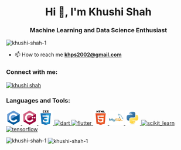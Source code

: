 <h1 align="center">Hi 👋, I'm Khushi Shah</h1>
<h3 align="center">Machine Learning and Data Science Enthusiast</h3>

<p align="left"> <img src="https://komarev.com/ghpvc/?username=khushi-shah-1&label=Profile%20views&color=0e75b6&style=flat" alt="khushi-shah-1" /> </p>

- 📫 How to reach me **khps2002@gmail.com**

<h3 align="left">Connect with me:</h3>
<p align="left">
<a href="https://www.linkedin.com/in/khushi-shah-961a181a6/" target="blank"><img align="center" src="https://www.google.com/imgres?imgurl=https%3A%2F%2Fwww.fpsa.org%2Fwp-content%2Fuploads%2Flinkedin-logo-copy.png&imgrefurl=https%3A%2F%2Fwww.fpsa.org%2Ffpsa-womens-alliance%2Flinkedin-logo-copy%2F&tbnid=x1xIFUs_r1tqLM&vet=12ahUKEwjh7rvUqOzwAhXBUysKHXVzBsEQMygDegUIARDVAQ..i&docid=qop7vgg3QD2YPM&w=612&h=612&q=linkedin%20logo&ved=2ahUKEwjh7rvUqOzwAhXBUysKHXVzBsEQMygDegUIARDVAQ" alt="khushi shah" height="30" width="40" /></a>
</p>

<h3 align="left">Languages and Tools:</h3>
<p align="left"> <a href="https://www.cprogramming.com/" target="_blank"> <img src="https://raw.githubusercontent.com/devicons/devicon/master/icons/c/c-original.svg" alt="c" width="40" height="40"/> </a> <a href="https://www.w3schools.com/cpp/" target="_blank"> <img src="https://raw.githubusercontent.com/devicons/devicon/master/icons/cplusplus/cplusplus-original.svg" alt="cplusplus" width="40" height="40"/> </a> <a href="https://www.w3schools.com/css/" target="_blank"> <img src="https://raw.githubusercontent.com/devicons/devicon/master/icons/css3/css3-original-wordmark.svg" alt="css3" width="40" height="40"/> </a> <a href="https://dart.dev" target="_blank"> <img src="https://www.vectorlogo.zone/logos/dartlang/dartlang-icon.svg" alt="dart" width="40" height="40"/> </a> <a href="https://flutter.dev" target="_blank"> <img src="https://www.vectorlogo.zone/logos/flutterio/flutterio-icon.svg" alt="flutter" width="40" height="40"/> </a> <a href="https://www.w3.org/html/" target="_blank"> <img src="https://raw.githubusercontent.com/devicons/devicon/master/icons/html5/html5-original-wordmark.svg" alt="html5" width="40" height="40"/> </a> <a href="https://www.mysql.com/" target="_blank"> <img src="https://raw.githubusercontent.com/devicons/devicon/master/icons/mysql/mysql-original-wordmark.svg" alt="mysql" width="40" height="40"/> </a> <a href="https://www.python.org" target="_blank"> <img src="https://raw.githubusercontent.com/devicons/devicon/master/icons/python/python-original.svg" alt="python" width="40" height="40"/> </a> <a href="https://scikit-learn.org/" target="_blank"> <img src="https://upload.wikimedia.org/wikipedia/commons/0/05/Scikit_learn_logo_small.svg" alt="scikit_learn" width="40" height="40"/> </a> <a href="https://www.tensorflow.org" target="_blank"> <img src="https://www.vectorlogo.zone/logos/tensorflow/tensorflow-icon.svg" alt="tensorflow" width="40" height="40"/> </a> </p>

<p><img align="left" src="https://github-readme-stats.vercel.app/api/top-langs?username=khushi-shah-1&show_icons=true&locale=en&layout=compact" alt="khushi-shah-1" /></p>

<p>&nbsp;<img align="center" src="https://github-readme-stats.vercel.app/api?username=khushi-shah-1&show_icons=true&locale=en" alt="khushi-shah-1" /></p>

